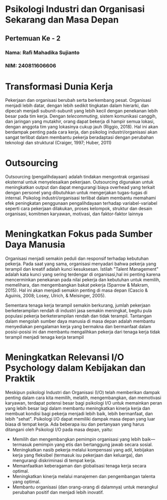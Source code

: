 # Psikologi Industri dan Organisasi Sekarang dan Masa Depan
## Pertemuan Ke - 2

### Nama: Rafi Mahadika Sujianto
### NIM: 240811606606


# Transformasi Dunia Kerja
Pekerjaan dan organisasi berubah serta berkembang pesat. Organisasi menjadi lebih datar, dengan lebih sedikit tingkatan dalam hierarki, dan dipecah menjadi subunit-subunit yang lebih kecil dengan penekanan lebih besar pada tim kerja. Dengan _telecommuting_, sistem komunikasi canggih, dan jaringan yang mutakhir, orang dapat bekerja di hampir semua lokasi, dengan anggota tim yang lokasinya cukup jauh (Riggio, 2018). Hal ini akan berdampak penting pada cara kerja, dan psikolog industri/organisasi akan sangat terlibat dalam membantu pekerja beradaptasi dengan perubahan teknologi dan struktural (Craiger, 1997; Huber, 2011)

# Outsourcing
Outsourcing (pengalihdayaan) adalah tindakan mengontrak organisasi eksternal untuk menyelesaikan pekerjaan. Outsourcing digunakan untuk meningkatkan output dan dapat mengurangi biaya overhead yang terkait dengan personel yang dibutuhkan untuk mengerjakan tugas-tugas di internal. Psikolog industri/organisasi terlibat dalam membantu memahami efek peningkatan penggunaan pengalihdayaan terhadap variabel-variabel seperti cara pekerjaan dilakukan, proses kelompok, struktur dan desain organisasi, komitmen karyawan, motivasi, dan faktor-faktor lainnya

# Meningkatkan Fokus pada Sumber Daya Manusia
Organisasi menjadi semakin peduli dan responsif terhadap kebutuhan pekerja. Pada saat yang sama, organisasi menyadari bahwa pekerja yang terampil dan kreatif adalah kunci kesuksesan. Istilah "Talent Management" adalah kata kunci yang sering terdengar di organisasi,hal ini penting karena mencerminkan penekanan pada nilai pekerja dan kebutuhan untuk memilih, memelihara, dan mengembangkan bakat pekerja (Sparrow & Makram, 2015). Hal ini akan menjadi semakin penting di masa depan (Cascio & Aguinis, 2008; Losey, Ulrich, & Meisinger, 2005).

Sementara tenaga kerja terampil semakin berkurang, jumlah pekerjaan berketerampilan rendah di industri jasa semakin meningkat, begitu pula populasi pekerja berketerampilan rendah dan tidak terampil. Tantangan dalam mengolah sumber daya manusia di masa depan adalah membantu menyediakan pengalaman kerja yang bermakna dan bermanfaat dalam posisi-posisi ini dan membantu mengalihkan pekerja dari tenaga kerja tidak terampil menjadi tenaga kerja terampil

# Meningkatkan Relevansi I/O Psychology dalam Kebijakan dan Praktik
Meskipun psikologi Industri dan Organisasi (I/O) telah memberikan dampak penting dalam cara kita memilih, melatih, mengembangkan, dan memotivasi karyawan, terdapat potensi besar bagi psikologi I/O untuk memainkan peran yang lebih besar lagi dalam membantu meningkatkan kinerja kerja dan membuat kondisi bagi pekerja menjadi lebih baik, lebih bermanfaat, dan lebih "sehat". Psikologi I/O dapat memiliki dampak masa depan yang luar biasa di tempat kerja. Ada beberapa isu dan pertanyaan yang harus ditangani oleh Psikologi I/O pada masa depan, yaitu:
- Memilih dan mengembangkan pemimpin organisasi yang lebih baik—termasuk pemimpin yang etis dan bertanggung jawab secara sosial.
- Meningkatkan nasib pekerja melalui kompensasi yang adil, kebijakan kerja yang fleksibel (termasuk isu pekerjaan dan keluarga), dan mengurangi diskriminasi di tempat kerja.
- Memanfaatkan keberagaman dan globalisasi tenaga kerja secara optimal.
- Meningkatkan kinerja melalui manajemen dan pengembangan talenta yang optimal.
- Membantu organisasi (dan orang-orang di dalamnya) untuk merangkul perubahan positif dan menjadi lebih inovatif.
